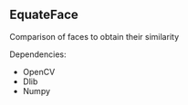 ## EquateFace

Comparison of faces to obtain their similarity


Dependencies:

- OpenCV
- Dlib
- Numpy
